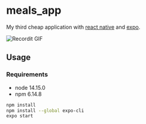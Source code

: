 # meals_app

My third cheap application with [react native](https://reactnative.dev/) and [expo](https://expo.io/).

![Recordit GIF](https://github.com/trixky/meals_app/raw/master/demo/gif.gif)

## Usage

### Requirements

- node  14.15.0
- npm   6.14.8

``` bash
npm install
npm install --global expo-cli
expo start
```
